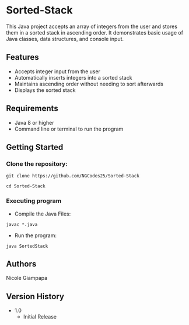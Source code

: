 # Sorted-Stack

This Java project accepts an array of integers from the user and stores them in a sorted stack in ascending order. It demonstrates basic usage of Java classes, data structures, and console input.

## Features

- Accepts integer input from the user
- Automatically inserts integers into a sorted stack
- Maintains ascending order without needing to sort afterwards
- Displays the sorted stack

## Requirements

- Java 8 or higher
- Command line or terminal to run the program

## Getting Started

### Clone the repository:
```
git clone https://github.com/NGCodes25/Sorted-Stack
```
```
cd Sorted-Stack
```

### Executing program

* Compile the Java Files:
```
javac *.java
```

* Run the program:
```
java SortedStack
```


## Authors

Nicole Giampapa

## Version History
* 1.0
    * Initial Release
